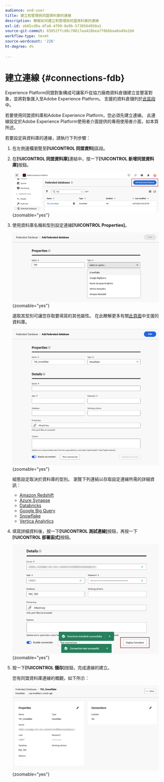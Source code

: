```yaml
---
audience: end-user
title: 建立和管理與同盟資料庫的連線
description: 瞭解如何建立和管理與同盟資料庫的連線
exl-id: ab65cd8a-dfa0-4f09-8e9b-5730564050a1
source-git-commit: 65052ffcd8c70817aa428bea7f8b6baa0a49a1b0
workflow-type: tm+mt
source-wordcount: '226'
ht-degree: 4%

---
```


# 建立連線 {#connections-fdb}

Experience Platform同盟對象構成可讓客戶從協力廠商資料倉儲建立並豐富對象，並將對象匯入至Adobe Experience Platform。 支援的資料倉儲列於[此區段](../start/access-prerequisites.md#supported-systems)中。

若要使用同盟資料庫和Adobe Experience Platform，您必須先建立連線。 此連線設定於Adobe Experience Platform使用者介面提供的專用使用者介面，如本頁所述。

若要設定與資料庫的連線，請執行下列步驟：

1. 在左側邊欄瀏覽至&#x200B;**[!UICONTROL 同盟資料]**&#x200B;區段。

1. 在&#x200B;**[!UICONTROL 同盟資料庫]**&#x200B;連結中，按一下&#x200B;**[!UICONTROL 新增同盟資料庫]**&#x200B;按鈕。

   ![](assets/connections_list.png){zoomable="yes"}

1. 使用資料庫名稱和型別設定連線&#x200B;**[!UICONTROL Properties]**。

   ![](assets/connections_name.png){zoomable="yes"}

   選取其型別可讓您存取要填寫的其他屬性。 在此瞭解更多有關[此頁面](federated-db.md)中支援的資料庫。

   ![](assets/connections_details.png){zoomable="yes"}

   組態設定取決於資料庫的型別。 瀏覽下列連結以存取設定連線所需的詳細資訊：

   * [Amazon Redshift](federated-db.md#amazon-redshift)
   * [Azure Synapse](federated-db.md#azure-synapse-redshift)
   * [Databricks](federated-db.md#databricks)
   * [Google Big Query](federated-db.md#google-big-query)
   * [Snowflake](federated-db.md#snowflake)
   * [Vertica Analytics](federated-db.md#vertica-analytics)

1. 填寫詳細資料後，按一下&#x200B;**[!UICONTROL 測試連線]**&#x200B;按鈕，再按一下&#x200B;**[!UICONTROL 部署函式]**&#x200B;按鈕。

   ![](assets/connections_testdeploy.png){zoomable="yes"}

1. 按一下&#x200B;**[!UICONTROL 儲存]**&#x200B;按鈕，完成連線的建立。

   您有同盟資料庫連線的概觀，如下所示：

   ![](assets/connections_overview.png){zoomable="yes"}
